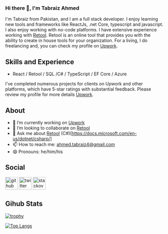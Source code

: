 ### Hi there 👋, I'm Tabraiz Ahmed
I'm Tabraiz from Pakistan, and I am a full stack developer. I enjoy learning new tools and frameworks like ReactJs, .net Core, typescript and javascript. I also enjoy working with no-code platforms. I have extensive experience working with [Retool](https://retool.com). Retool is an online tool that provides you with the ability to create in house tools for your organization. For a living, I do freelancing and, you can check my profile on [Upwork](https://www.upwork.com/freelancers/~0106dee6f180cc232d).

## Skills and Experience

* React / Retool / SQL /C# / TypeScript / EF Core / Azure

I've completed numerous projects for clients on Upwork and other platforms, which have 5-star ratings with substantial feedback. Please review my profile for more details [Upwork](https://www.upwork.com/freelancers/~0106dee6f180cc232d).

## About

- 🔭 I’m currently working on [Upwork](https://www.upwork.com/freelancers/~0106dee6f180cc232d) 
- 👯 I’m looking to collaborate on [Retool](https://retool.com) 
- 💬 Ask me about [Retool](https://retool.com) (C#)[https://docs.microsoft.com/en-us/dotnet/csharp/]
- 📫 How to reach me: ahmed.tabraiz4@gmail.com 
- 😄 Pronouns: he/him/his 

## Social

[<img src='https://cdn.jsdelivr.net/npm/simple-icons@3.0.1/icons/github.svg' alt='github' height='40'>](https://github.com/tabraizahmed)  [<img src='https://cdn.jsdelivr.net/npm/simple-icons@3.0.1/icons/twitter.svg' alt='twitter' height='40'>](https://twitter.com/tabraiz100)  [<img src='https://cdn.jsdelivr.net/npm/simple-icons@3.0.1/icons/stackoverflow.svg' alt='stackoverflow' height='40'>](https://stackoverflow.com/users/2912929)  

## Gihub Stats
[![trophy](https://github-profile-trophy.vercel.app/?username=tabraizahmed)](https://github.com/ryo-ma/github-profile-trophy)

[![Top Langs](https://github-readme-stats.vercel.app/api/top-langs/?username=tabraizahmed)](https://github.com/anuraghazra/github-readme-stats)

